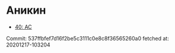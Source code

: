 # Аникин
- [40: AC](40.md)

Commit: 537ffbfef7d16f2be5c3111c0e8c8f36565260a0
 fetched at: 20201217-103204
